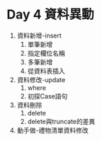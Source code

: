 # Day 4 資料異動

1. 資料新增-insert
   1. 單筆新增
   2. 指定欄位名稱
   3. 多筆新增
   4. 從資料表插入
2. 資料修改-update
   1. where
   2. 初探Case語句
3. 資料刪除
   1. delete
   2. delete與truncate的差異
4. 動手做-禮物清單資料修改

